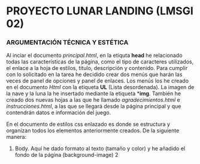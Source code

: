 # PROYECTO LUNAR LANDING (LMSGI 02)
### ARGUMENTACIÓN TÉCNICA Y ESTÉTICA

Al inciar el documento _principal.html_, en la etiquta **head** he relacionado todas las características de la página, como el tipo de caracteres utilizados, el enlace a la hoja de estilos, titulo, descripción y contenido. 
Para cumplir con lo solicitado en la tarea he decidido crear dos menús que harán las veces de panel de opciones y panel de enlaces.
Los menús los he creado en el documento _Html_ con la etiqueta **UL** (Lista desordenada).
La imagen de la nave y la luna la he insertado mediante la etiqueta ***img**.
También he creado dos nuevas hojas a las que he llamado _agradecimientos.html_ e _instrucciones.html_, a las que se llegará desde la página principal y que contendrán datos e información del juego.

En el documento de estilos css enlazado es donde se estructura y organizan todos los elementos anteriormente creados. De la siguiente manera:
1. Body. Aquí he dado formato al texto (tamaño y color) y he añadido el fondo de la página (background-image)
2

